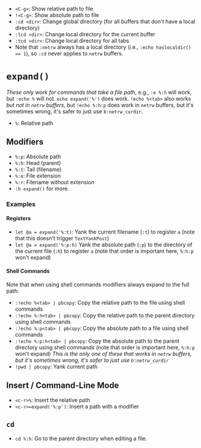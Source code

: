 - `<C-g>`: Show relative path to file
- `!<C-g>`: Show absolute path to file
- `:cd <dir>`: Change global directory (for all buffers that don't have a local directory)
- `:lcd <dir>`: Change local directory for the current buffer
- `:tcd <dir>`: Change local directory for all tabs
- Note that `:netrw` always has a local directory (i.e., `:echo haslocaldir() == 1`), so `:cd` never applies to `netrw` buffers.

# `expand()`

*These only work for commands that take a file path*, e.g., `:e %:h` will work, but `:echo %` will not. `echo expand('%')` does work. `!echo %<tab>` also works *but not in `netrw` buffers*, but `!echo %:h:p` does work in `netrw` buffers, but it's sometimes wrong, it's safer to just use `b:netrw_curdir`.

- `%`: Relative path

## Modifiers

- `%:p`: Absolute path
- `%:h`: Head (parent)
- `%:t`: Tail (filename)
- `%:e`: File extension
- `%:r`: Filename without extension
- `:h expand()` for more.

### Examples

#### Registers

- `let @a = expand('%:t)`: Yank the current filename (`:t`) to register `a` (note that this doesn't trigger `TextYankPost`)
- `let @a = expand('%:p:h)` Yank the absolute path (`:p`) to the directory of the current file (`:h`) to register `a` (note that order is important here, `%:h:p` won't expand)

#### Shell Commands

Note that when using shell commands modifiers always expand to the full path:

- `:!echo %<tab> | pbcopy`: Copy the relative path to the file using shell commands
- `:!echo %:h<tab> | pbcopy`: Copy the relative path to the parent directory using shell commands
- `:!echo %:p<tab> | pbcopy`: Copy the absolute path to a file using shell commands
- `:!echo %:p:h<tab> | pbcopy`: Copy the absolute path to the parent directory using shell commands (note that order is important here, `%:h:p` won't expand) *This is the only one of these that works in `netrw` buffers, but it's sometimes wrong, it's safer to just use `b:netrw_curdir`*
- `!pwd | pbcopy`: Yank current path

## Insert / Command-Line Mode

- `<c-r>%`: Insert the relative path
- `<c-r>=expand('%:p')`: Insert a path with a modifier

## `cd`

- `cd %:h`: Go to the parent directory when editing a file.
